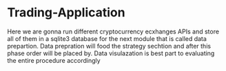 # Trading-Application

Here we are gonna run different cryptocurrency ecxhanges APIs and store all of them in a sqlite3 database for the next module that is called data prepartion. Data prepration will food the strategy sechtion and after this phase order will be placed by.
Data visulazation is best part to evaluating the entire procedure accordingly
